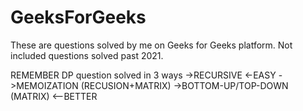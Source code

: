 # GeeksForGeeks

These are questions solved by me on Geeks for Geeks platform.
Not included questions solved past 2021.

REMEMBER 
DP question solved in 3 ways
->RECURSIVE  <-EASY
->MEMOIZATION (RECUSION+MATRIX)
->BOTTOM-UP/TOP-DOWN (MATRIX)   <--BETTER
